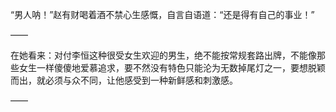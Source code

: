 “男人呐！”赵有财喝着酒不禁心生感慨，自言自语道：“还是得有自己的事业！”

——

在她看来：对付李恒这种很受女生欢迎的男生，绝不能按常规套路出牌，不能像那些女生一样傻傻地爱慕追求，要不然没有特色只能沦为无数掉尾灯之一，要想脱颖而出，就必须与众不同，让他感受到一种新鲜感和刺激感。

——


